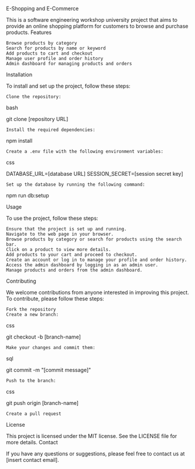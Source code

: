 E-Shopping and E-Commerce

This is a software engineering workshop university project that aims to provide an online shopping platform for customers to browse and purchase products.
Features

    Browse products by category
    Search for products by name or keyword
    Add products to cart and checkout
    Manage user profile and order history
    Admin dashboard for managing products and orders

Installation

To install and set up the project, follow these steps:

    Clone the repository:

bash

git clone [repository URL]

    Install the required dependencies:

npm install

    Create a .env file with the following environment variables:

css

DATABASE_URL=[database URL]
SESSION_SECRET=[session secret key]

    Set up the database by running the following command:

npm run db:setup

Usage

To use the project, follow these steps:

    Ensure that the project is set up and running.
    Navigate to the web page in your browser.
    Browse products by category or search for products using the search bar.
    Click on a product to view more details.
    Add products to your cart and proceed to checkout.
    Create an account or log in to manage your profile and order history.
    Access the admin dashboard by logging in as an admin user.
    Manage products and orders from the admin dashboard.

Contributing

We welcome contributions from anyone interested in improving this project. To contribute, please follow these steps:

    Fork the repository
    Create a new branch:

css

git checkout -b [branch-name]

    Make your changes and commit them:

sql

git commit -m "[commit message]"

    Push to the branch:

css

git push origin [branch-name]

    Create a pull request

License

This project is licensed under the MIT license. See the LICENSE file for more details.
Contact

If you have any questions or suggestions, please feel free to contact us at [insert contact email].
